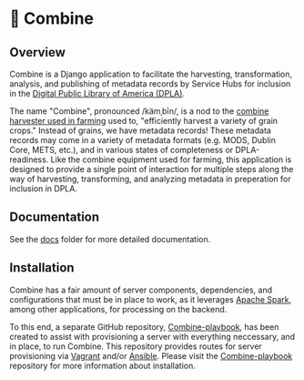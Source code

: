 # &#128668; Combine

## Overview

Combine is a Django application to facilitate the harvesting, transformation, analysis, and publishing of metadata records by Service Hubs for inclusion in the [Digital Public Library of America (DPLA)](https://dp.la/).

The name "Combine", pronounced /kämˌbīn/, is a nod to the [combine harvester used in farming](https://en.wikipedia.org/wiki/Combine_harvester) used to, "efficiently harvest a variety of grain crops."  Instead of grains, we have metadata records!  These metadata records may come in a variety of metadata formats (e.g. MODS, Dublin Core, METS, etc.), and in various states of completeness or DPLA-readiness.  Like the combine equipment used for farming, this application is designed to provide a single point of interaction for multiple steps along the way of harvesting, transforming, and analyzing metadata in preperation for inclusion in DPLA.

## Documentation

See the [docs](docs) folder for more detailed documentation.

## Installation

Combine has a fair amount of server components, dependencies, and configurations that must be in place to work, as it leverages [Apache Spark](https://spark.apache.org/), among other applications, for processing on the backend.

To this end, a separate GitHub repository, [Combine-playbook](https://github.com/WSULib/combine-playbook), has been created to assist with provisioning a server with everything neccessary, and in place, to run Combine.  This repository provides routes for server provisioning via [Vagrant](https://www.vagrantup.com/) and/or [Ansible](https://www.ansible.com/). Please visit the [Combine-playbook](https://github.com/WSULib/combine-playbook) repository for more information about installation.
